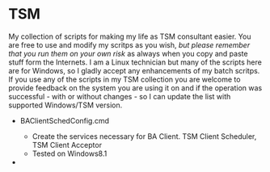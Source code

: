 TSM
===

My collection of scripts for making my life as TSM consultant easier. You are free to use and modify my scritps as you wish, *but please remember that you run them on your own risk* as always when you copy and paste stuff form the Internets.
I am a Linux technician but many of the scripts here are for Windows, so I gladly accept any enhancements of my batch scritps.
If you use any of the scripts in my TSM collection you are welcome to provide feedback on the system you are using it on and if the operation was successful - with or without changes - so I can update the list with supported Windows/TSM version. 

- BAClientSchedConfig.cmd
	- Create the services necessary for BA Client. TSM Client Scheduler, TSM Client Acceptor
	- Tested on Windows8.1 
	
- 
